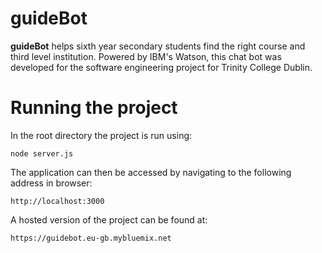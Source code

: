 ﻿# guideBot

**guideBot** helps sixth year secondary students find the right course and third level institution. Powered by IBM's Watson, this chat bot was developed for the software engineering project for Trinity College Dublin.

# Running the project
In the root directory the project is run using:

    node server.js

The application can then be accessed by navigating to the following address in browser:

    http://localhost:3000


A hosted version of the project can be found at:

    https://guidebot.eu-gb.mybluemix.net

